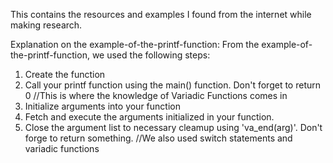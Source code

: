This contains the resources and examples I found from the internet while making research.

Explanation on the example-of-the-printf-function:
From the example-of-the-printf-function, we used the following steps:
1. Create the function
2. Call your printf function using the main() function. Don't forget to return 0
//This is where the knowledge of Variadic Functions comes in
3. Initialize arguments into your function
4. Fetch and execute the arguments initialized in your function.
5. Close the argument list to necessary cleamup using 'va_end(arg)'. Don't forge to return something.
//We also used switch statements and variadic functions
